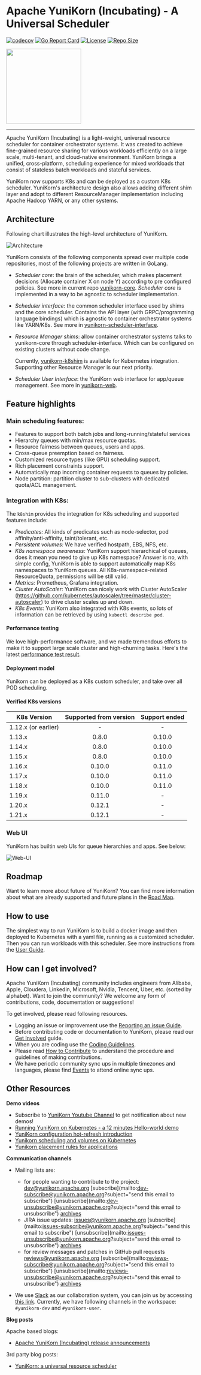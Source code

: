 <!--
 * Licensed to the Apache Software Foundation (ASF) under one
 * or more contributor license agreements.  See the NOTICE file
 * distributed with this work for additional information
 * regarding copyright ownership.  The ASF licenses this file
 * to you under the Apache License, Version 2.0 (the
 * "License"); you may not use this file except in compliance
 * with the License.  You may obtain a copy of the License at
 *
 *     http://www.apache.org/licenses/LICENSE-2.0
 *
 * Unless required by applicable law or agreed to in writing, software
 * distributed under the License is distributed on an "AS IS" BASIS,
 * WITHOUT WARRANTIES OR CONDITIONS OF ANY KIND, either express or implied.
 * See the License for the specific language governing permissions and
 * limitations under the License.
 -->
# Apache YuniKorn (Incubating) - A Universal Scheduler

[![codecov](https://codecov.io/gh/apache/incubator-yunikorn-core/branch/master/graph/badge.svg)](https://codecov.io/gh/apache/incubator-yunikorn-core)
[![Go Report Card](https://goreportcard.com/badge/github.com/apache/incubator-yunikorn-core)](https://goreportcard.com/report/github.com/apache/incubator-yunikorn-core)
[![License](https://img.shields.io/badge/License-Apache%202.0-blue.svg)](https://opensource.org/licenses/Apache-2.0)
[![Repo Size](https://img.shields.io/github/repo-size/apache/incubator-yunikorn-core)](https://img.shields.io/github/repo-size/apache/incubator-yunikorn-core)

<img src="https://raw.githubusercontent.com/apache/incubator-yunikorn-core/master/images/logo/yunikorn-logo-blue.png" width="200">

----

Apache YuniKorn (Incubating) is a light-weight, universal resource scheduler for container orchestrator systems.
It was created to achieve fine-grained resource sharing for various workloads efficiently on a large scale, multi-tenant,
and cloud-native environment. YuniKorn brings a unified, cross-platform, scheduling experience for mixed workloads that consist
of stateless batch workloads and stateful services. 

YuniKorn now supports K8s and can be deployed as a custom K8s scheduler. YuniKorn's architecture design also allows adding different
shim layer and adopt to different ResourceManager implementation including Apache Hadoop YARN, or any other systems. 

## Architecture

Following chart illustrates the high-level architecture of YuniKorn.

![Architecture](https://raw.githubusercontent.com/apache/incubator-yunikorn-site/master/docs/assets/architecture.png)

YuniKorn consists of the following components spread over multiple code repositories, most of the following projects are written in GoLang.

- _Scheduler core_: the brain of the scheduler, which makes placement decisions (Allocate container X on node Y)
  according to pre configured policies. See more in current repo [yunikorn-core](https://github.com/apache/incubator-yunikorn-core).
  _Scheduler core_ is implemented in a way to be agnostic to scheduler implementation.
- _Scheduler interface_: the common scheduler interface used by shims and the core scheduler.
  Contains the API layer (with GRPC/programming language bindings) which is agnostic to container orchestrator systems like YARN/K8s.
  See more in [yunikorn-scheduler-interface](https://github.com/apache/incubator-yunikorn-scheduler-interface).
- _Resource Manager shims_: allow container orchestrator systems talks to yunikorn-core through scheduler-interface.
   Which can be configured on existing clusters without code change.
   
   Currently, [yunikorn-k8shim](https://github.com/apache/incubator-yunikorn-k8shim) is available for Kubernetes integration. 
   Supporting other Resource Manager is our next priority.
- _Scheduler User Interface_: the YuniKorn web interface for app/queue management.
   See more in [yunikorn-web](https://github.com/apache/incubator-yunikorn-web).

## Feature highlights

### Main scheduling features:

- Features to support both batch jobs and long-running/stateful services
- Hierarchy queues with min/max resource quotas.
- Resource fairness between queues, users and apps.
- Cross-queue preemption based on fairness.
- Customized resource types (like GPU) scheduling support.
- Rich placement constraints support.
- Automatically map incoming container requests to queues by policies. 
- Node partition: partition cluster to sub-clusters with dedicated quota/ACL management.

### Integration with K8s:

The `k8shim` provides the integration for K8s scheduling and supported features include: 

- _Predicates:_ All kinds of predicates such as node-selector, pod affinity/anti-affinity, taint/tolerant, etc.
- _Persistent volumes:_ We have verified hostpath, EBS, NFS, etc. 
- _K8s namespace awareness:_ YuniKorn support hierarchical of queues, does it mean you need to give up K8s namespace? Answer is no, with simple config, YuniKorn is able to 
 support automatically map K8s namespaces to YuniKorn queues. All K8s-namespace-related ResourceQuota, permissions will be still valid.
- _Metrics:_ Prometheus, Grafana integration.
- _Cluster AutoScaler_: YuniKorn can nicely work with Cluster AutoScaler (https://github.com/kubernetes/autoscaler/tree/master/cluster-autoscaler) to drive cluster scales up and down.
- _K8s Events_: YuniKorn also integrated with K8s events, so lots of information can be retrieved by using `kubectl describe pod`.

#### Performance testing
We love high-performance software, and we made tremendous efforts to make it to support large scale cluster and high-churning tasks. 
Here's the latest [performance test result](https://yunikorn.apache.org/docs/next/performance/evaluate_perf_function_with_kubemark).

#### Deployment model
Yunikorn can be deployed as a K8s custom scheduler, and take over all POD scheduling.
 
#### Verified K8s versions 

| K8s Version   | Supported from version | Support ended |
| ------------- |:-------------:| :-------------:|
| 1.12.x (or earlier) | - | - |
| 1.13.x | 0.8.0 | 0.10.0 |
| 1.14.x | 0.8.0 | 0.10.0 |
| 1.15.x | 0.8.0 | 0.10.0 |
| 1.16.x | 0.10.0 | 0.11.0 |
| 1.17.x | 0.10.0 | 0.11.0 |
| 1.18.x | 0.10.0 | 0.11.0 |
| 1.19.x | 0.11.0 | - |
| 1.20.x | 0.12.1 | - |
| 1.21.x | 0.12.1 | - |

### Web UI

YuniKorn has builtin web UIs for queue hierarchies and apps. See below: 

![Web-UI](https://raw.githubusercontent.com/apache/incubator-yunikorn-site/master/docs/assets/yk-ui-screenshots.gif)


## Roadmap

Want to learn more about future of YuniKorn? You can find more information about what are already supported and future plans in the [Road Map](https://yunikorn.apache.org/community/roadmap).

## How to use

The simplest way to run YuniKorn is to build a docker image and then deployed to Kubernetes with a yaml file,
running as a customized scheduler. Then you can run workloads with this scheduler.
See more instructions from the [User Guide](https://yunikorn.apache.org/docs/next/).

## How can I get involved?

Apache YuniKorn (Incubating) community includes engineers from Alibaba, Apple, 
Cloudera, Linkedin, Microsoft, Nvidia, Tencent, Uber, etc. (sorted by alphabet). Want to join the community? 
We welcome any form of contributions, code, documentation or suggestions! 

To get involved, please read following resources.
- Logging an issue or improvement use the [Reporting an issue Guide](https://yunikorn.apache.org/community/reporting_issues).
- Before contributing code or documentation to YuniKorn, please read our [Get Involved](https://yunikorn.apache.org/community/get_involved) guide.
- When you are coding use the [Coding Guidelines](https://yunikorn.apache.org/community/coding_guidelines).
- Please read [How to Contribute](https://yunikorn.apache.org/community/how_to_contribute) to understand the procedure and guidelines of making contributions.
- We have periodic community sync ups in multiple timezones and languages, please find [Events](https://yunikorn.apache.org/community/events) to attend online sync ups.
  
## Other Resources

**Demo videos**

- Subscribe to [YuniKorn Youtube Channel](https://www.youtube.com/channel/UCDSJ2z-lEZcjdK27tTj_hGw) to get notification about new demos!
- [Running YuniKorn on Kubernetes - a 12 minutes Hello-world demo](https://www.youtube.com/watch?v=cCHVFkbHIzo)
- [YuniKorn configuration hot-refresh introduction](https://www.youtube.com/watch?v=3WOaxoPogDY)
- [Yunikorn scheduling and volumes on Kubernetes](https://www.youtube.com/watch?v=XDrjOkMp3k4)
- [Yunikorn placement rules for applications](https://www.youtube.com/watch?v=DfhJLMjaFH0)

**Communication channels**

- Mailing lists are:
  - for people wanting to contribute to the project: [dev@yunikorn.apache.org](mailto:dev@yunikorn.apache.org) [subscribe](mailto:dev-subscribe@yunikorn.apache.org?subject="send this email to subscribe") [unsubscribe](mailto:dev-unsubscribe@yunikorn.apache.org?subject="send this email to unsubscribe") [archives](https://lists.apache.org/list.html?dev@yunikorn.apache.org)
  - JIRA issue updates: issues@yunikorn.apache.org [subscribe](mailto:issues-subscribe@yunikorn.apache.org?subject="send this email to subscribe") [unsubscribe](mailto:issues-unsubscribe@yunikorn.apache.org?subject="send this email to unsubscribe") [archives](https://lists.apache.org/list.html?issues@yunikorn.apache.org)
  - for review messages and patches in GitHub pull requests reviews@yunikorn.apache.org [subscribe](mailto:reviews-subscribe@yunikorn.apache.org?subject="send this email to subscribe") [unsubscribe](mailto:reviews-unsubscribe@yunikorn.apache.org?subject="send this email to unsubscribe") [archives](https://lists.apache.org/list.html?reviews@yunikorn.apache.org)

- We use [Slack](https://slack.com/) as our collaboration system, you can join us by accessing [this link](https://join.slack.com/t/yunikornworkspace/shared_invite/enQtNzAzMjY0OTI4MjYzLTBmMDdkYTAwNDMwNTE3NWVjZWE1OTczMWE4NDI2Yzg3MmEyZjUyYTZlMDE5M2U4ZjZhNmYyNGFmYjY4ZGYyMGE).
Currently, we have following channels in the workspace: `#yunikorn-dev` and `#yunikorn-user`.

**Blog posts**

Apache based blogs:
- [Apache YuniKorn (Incubating) release announcements](https://blogs.apache.org/yunikorn/)

3rd party blog posts:
- [YuniKorn: a universal resource scheduler](https://blog.cloudera.com/blog/2019/07/yunikorn-a-universal-resource-scheduler/)

